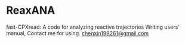 # ReaxANA
fast-CPXread: A code for analyzing reactive trajectories
Writing users' manual, Contact me for using. chenxin199261@gmail.com

